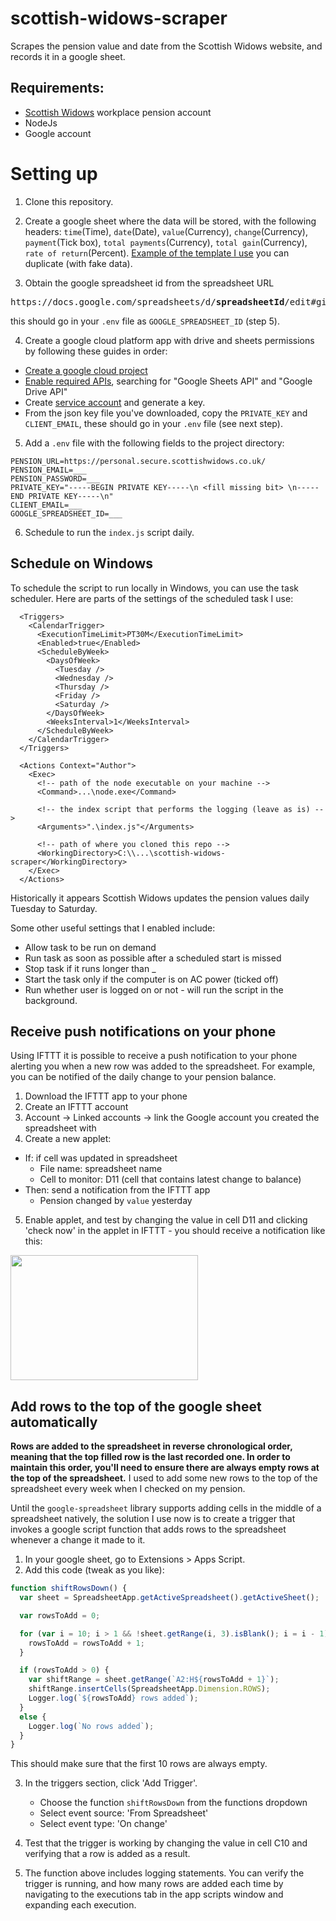# scottish-widows-scraper
Scrapes the pension value and date from the Scottish Widows website, and records it in a google sheet.

## Requirements:
- [Scottish Widows](https://personal.secure.scottishwidows.co.uk/login) workplace pension account
- NodeJs
- Google account

# Setting up
1. Clone this repository.

2. Create a google sheet where the data will be stored, with the following headers: `time`(Time), `date`(Date), `value`(Currency), `change`(Currency), `payment`(Tick box), `total payments`(Currency), `total gain`(Currency), `rate of return`(Percent). [Example of the template I use](https://docs.google.com/spreadsheets/d/1xJKd9iZn-7UkdgAjSThVq-j_ZfiamMlNU0NAbIFkyTU/edit?usp=sharing) you can duplicate (with fake data).

3. Obtain the google spreadsheet id from the spreadsheet URL 
<pre>https://docs.google.com/spreadsheets/d/<strong>spreadsheetId</strong>/edit#gid=0</pre>

this should go in your `.env` file as `GOOGLE_SPREADSHEET_ID` (step 5).

4. Create a google cloud platform app with drive and sheets permissions by following these guides in order:
- [Create a google cloud project](https://developers.google.com/workspace/guides/create-project)
- [Enable required APIs](https://developers.google.com/workspace/guides/enable-apis), searching for "Google Sheets API" and "Google Drive API"
- Create [service account](https://developers.google.com/workspace/guides/create-credentials#service-account) and generate a key.
- From the json key file you've downloaded, copy the `PRIVATE_KEY` and `CLIENT_EMAIL`, these should go in your `.env` file (see next step).

5. Add a `.env` file with the following fields to the project directory:
```
PENSION_URL=https://personal.secure.scottishwidows.co.uk/
PENSION_EMAIL=___
PENSION_PASSWORD=___
PRIVATE_KEY="-----BEGIN PRIVATE KEY-----\n <fill missing bit> \n-----END PRIVATE KEY-----\n"
CLIENT_EMAIL=___
GOOGLE_SPREADSHEET_ID=___
```

6. Schedule to run the `index.js` script daily.

## Schedule on Windows

To schedule the script to run locally in Windows, you can use the task scheduler. Here are parts of the settings of the scheduled task I use:
```
  <Triggers>
    <CalendarTrigger>
      <ExecutionTimeLimit>PT30M</ExecutionTimeLimit>
      <Enabled>true</Enabled>
      <ScheduleByWeek>
        <DaysOfWeek>
          <Tuesday />
          <Wednesday />
          <Thursday />
          <Friday />
          <Saturday />
        </DaysOfWeek>
        <WeeksInterval>1</WeeksInterval>
      </ScheduleByWeek>
    </CalendarTrigger>
  </Triggers>
  
  <Actions Context="Author">
    <Exec>
	  <!-- path of the node executable on your machine -->
      <Command>...\node.exe</Command>

	  <!-- the index script that performs the logging (leave as is) -->
      <Arguments>".\index.js"</Arguments>

	  <!-- path of where you cloned this repo -->
      <WorkingDirectory>C:\\...\scottish-widows-scraper</WorkingDirectory>
    </Exec>
  </Actions>
```
Historically it appears Scottish Widows updates the pension values daily Tuesday to Saturday.

Some other useful settings that I enabled include:
- Allow task to be run on demand
- Run task as soon as possible after a scheduled start is missed
- Stop task if it runs longer than _
- Start the task only if the computer is on AC power (ticked off)
- Run whether user is logged on or not - will run the script in the background.

## Receive push notifications on your phone

Using IFTTT it is possible to receive a push notification to your phone alerting you when a new row was added to the spreadsheet. For example, you can be notified of the daily change to your pension balance.

1. Download the IFTTT app to your phone
2. Create an IFTTT account
3. Account -> Linked accounts -> link the Google account you created the spreadsheet with
4. Create a new applet:
  - If: if cell was updated in spreadsheet
    - File name: spreadsheet name
    - Cell to monitor: D11 (cell that contains latest change to balance)
  - Then: send a notification from the IFTTT app
    - Pension changed by `value` yesterday
5. Enable applet, and test by changing the value in cell D11 and clicking 'check now' in the applet in IFTTT - you should receive a notification like this:
<img src="https://user-images.githubusercontent.com/24760490/150650547-f5ab0ccc-9baf-47fa-93cc-3c32743b8e7b.png" width="300" height="200">

## Add rows to the top of the google sheet automatically

**Rows are added to the spreadsheet in reverse chronological order, meaning that the top filled row is the last recorded one. In order to maintain this order, you'll need to ensure there are always empty rows at the top of the spreadsheet.** I used to add some new rows to the top of the spreadsheet every week when I checked on my pension.

Until the `google-spreadsheet` library supports adding cells in the middle of a spreadsheet natively, the solution I use now is to create a trigger that invokes a google script function that adds rows to the spreadsheet whenever a change it made to it.

1. In your google sheet, go to Extensions > Apps Script.
2. Add this code (tweak as you like):
```javascript
function shiftRowsDown() {
  var sheet = SpreadsheetApp.getActiveSpreadsheet().getActiveSheet();

  var rowsToAdd = 0;

  for (var i = 10; i > 1 && !sheet.getRange(i, 3).isBlank(); i = i - 1) {
    rowsToAdd = rowsToAdd + 1;
  }

  if (rowsToAdd > 0) {
    var shiftRange = sheet.getRange(`A2:H${rowsToAdd + 1}`);
    shiftRange.insertCells(SpreadsheetApp.Dimension.ROWS);
    Logger.log(`${rowsToAdd} rows added`);
  }
  else {
    Logger.log(`No rows added`);
  }
}
```
This should make sure that the first 10 rows are always empty.

3. In the triggers section, click 'Add Trigger'.
    - Choose the function `shiftRowsDown` from the functions dropdown
    - Select event source: 'From Spreadsheet'
    - Select event type: 'On change'

4. Test that the trigger is working by changing the value in cell C10 and verifying that a row is added as a result.
5. The function above includes logging statements. You can verify the trigger is running, and how many rows are added each time by navigating to the executions tab in the app scripts window and expanding each execution.
